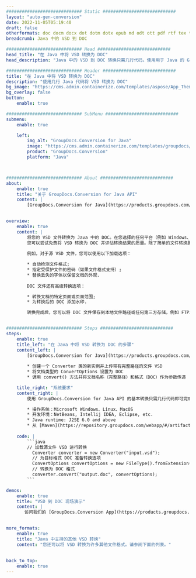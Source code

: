 ```yaml
---
############################# Static ############################
layout: "auto-gen-conversion"
date: 2022-11-05T05:19:40
draft: false
otherformats: doc docm docx dot dotm dotx epub md odt ott pdf rtf tex txt vdx vsdm vsdx vssm vssx vstm vstx vsx vtx xps
breadcrumb: Java 中的 VSD 到 DOC

############################# Head ############################
head_title: "在 Java 中将 VSD 转换为 DOC"
head_description: "Java 中的 VSD 到 DOC 转换只需几行代码。使用用于 Java 的 GroupDocs 文档转换 API 转换 160 多种文件格式"

############################# Header ############################
title: "在 Java 中将 VSD 转换为 DOC"
description: "使用几行 Java 代码将 VSD 转换为 DOC"
bg_image: "https://cms.admin.containerize.com/templates/aspose/App_Themes/V3/images/bg/header1.png"
bg_overlay: false
button:
    enable: true

############################# SubMenu ############################
submenu:
    enable: true

    left:
        img_alt: "GroupDocs.Conversion for Java"
        image: "https://cms.admin.containerize.com/templates/groupdocs/images/product-logos/90x90-noborder/groupdocs-conversion-java.png"
        product: "GroupDocs.Conversion"
        platform: "Java"



############################# About ############################
about:
    enable: true
    title: "关于 GroupDocs.Conversion for Java API"
    content: |
        [GroupDocs.Conversion for Java](https://products.groupdocs.com/conversion/java/) 是一种高级文件格式转换 API，用于在 Microsoft Office、OpenDocument、PDF、HTML、电子邮件、CAD 等流行图像和文档格式之间进行转换。只需几行代码即可完成更多工作。本机 API 会自动检测原始文档的格式，并提供许多选项来自定义转换后的文档。除了从文档中提取信息的功能外，它还默认支持将转换结果缓存到本地磁盘。但是，任何类型的缓存存储都可以通过实施适当的接口来支持 - Amazon S3、Dropbox、Google Drive、Windows Azure、Reddis 或任何其他接口。
    

overview:
    enable: true
    content: |
        将您的 VSD 文件转换为 Java 中的 DOC。在您选择的任何平台（例如 Windows、Linux、macOS）上，只需几行 Java 代码。
        您可以尝试免费将 VSD 转换为 DOC 并评估转换结果的质量。除了简单的文件转换脚本外，您还可以尝试更复杂的选项来加载 VSD 源文件并存储 DOC 输出。 
        
        例如，对于源 VSD 文件，您可以使用以下加载选项：

        * 自动检测文件格式;
        * 指定受保护文件的密码（如果文件格式支持）;
        * 替换丢失的字体以保留文档的外观.
        
        DOC 文件还有高级转换选项：

        * 转换文档的特定页面或页面范围;
        * 为转换后的 DOC 添加水印.

        转换完成后，您可以将 DOC 文件保存到本地文件路径或任何第三方存储，例如 FTP、Amazon S3、Google Drive、Dropbox 等。请注意 - 转换 VSD到 DOC，您不需要安装任何额外的软件，例如 MS Office、Open Office、Adobe Acrobat Reader 等。


############################# Steps ############################
steps:
    enable: true
    title_left: "在 Java 中将 VSD 转换为 DOC 的步骤"
    content_left: |
        [GroupDocs.Conversion for Java](https://products.groupdocs.com/conversion/java/) 允许开发人员使用几行代码轻松地将 VSD 文件转换为 DOC。
        
        * 创建一个 Converter 类的新实例并上传带有完整路径的文件 VSD
        * 将文档类型的 ConvertOptions 设置为 DOC
        * 调用 convert() 方法并将文档名称（完整路径）和格式（DOC）作为参数传递

    title_right: "系统要求"
    content_right: |
        使用 GroupDocs.Conversion for Java API 的基本转换只需几行代码即可完成。所有主要平台和操作系统都支持我们的 API。在执行以下代码之前，请确保您的系统上安装了以下先决条件。

        * 操作系统：Microsoft Windows、Linux、MacOS
        * 开发环境：NetBeans, Intellij IDEA, Eclipse, etc.
        * Java runtime: J2SE 6.0 and above
        * 从 [Maven](https://repository.groupdocs.com/webapp/#/artifacts/browse/tree/General/repo/com/groupdocs/groupdocs-conversion) 获取最新的 GroupDocs.Conversion for Java
         
    code: |
        ```java    
        // 加载源文件 VSD 进行转换
          Converter converter = new Converter("input.vsd");
          // 为目标格式 DOC 准备转换选项
          ConvertOptions convertOptions = new FileType().fromExtension("doc").getConvertOptions();
          // 转换为 DOC 格式
          converter.convert("output.doc", convertOptions);
        ```

demos:
    enable: true
    title: "VSD 到 DOC 现场演示"
    content: |
       访问我们的 [GroupDocs.Conversion App](https://products.groupdocs.app/conversion/family) 网站并立即尝试 VSD 到 DOC 转换。免费演示具有以下好处
          

more_formats:
    enable: true
    title: "Java 中支持的其他 VSD 转换"
    content: "您还可以将 VSD 转换为许多其他文件格式。请参阅下面的列表。"
       
       
back_to_top:
    enable: true
---
```

